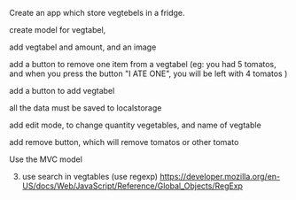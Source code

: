 Create an app which store vegtebels in a fridge.

create model for vegtabel, 

add vegtabel and amount, and an image

add a button to remove one item from a vegtabel (eg: you had 5 tomatos, and when you press the button "I ATE ONE", you will be left with 4 tomatos )

add a button to add vegtabel

all the data must be saved to localstorage

add edit mode, to change quantity vegetables, and name of vegtable

add remove button, which will remove tomatos or other tomato

Use the MVC model

3) use search in vegtables (use regexp)
https://developer.mozilla.org/en-US/docs/Web/JavaScript/Reference/Global_Objects/RegExp
